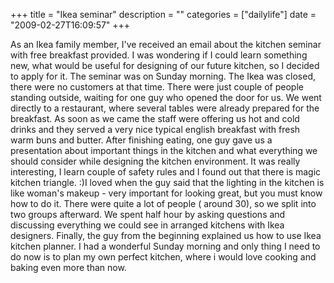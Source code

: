 +++
title = "Ikea seminar"
description = ""
categories = ["dailylife"]
date = "2009-02-27T16:09:57"
+++

As an Ikea family member, I've received an email about the kitchen seminar with free breakfast
provided. I was wondering if I could learn something new, what would be useful for designing of our
future kitchen, so I decided to apply for it. The seminar was on Sunday morning. The Ikea was
closed, there were no customers at that time. There were just couple of people standing outside,
waiting for one guy who opened the door for us. We went directly to a restaurant, where several tables were already prepared for the breakfast. As
soon as we came the staff were offering us hot and cold drinks and they served a very nice typical
english breakfast with fresh warm buns and butter. After finishing eating, one guy gave us a
presentation about important things in the kitchen and what everything we should consider while
designing the kitchen environment. It was really interesting, I learn couple of safety rules and I
found out that there is magic kitchen triangle. :)I loved when the guy said that the lighting in
the kitchen is like woman's makeup - very important for looking great, but you must know how to do
it. There were quite a lot of people ( around 30), so we split into two groups afterward. We spent
half hour by asking questions and discussing everything we could see in arranged kitchens with Ikea
designers. Finally, the guy from the beginning explained us how to use Ikea kitchen planner. I had
a wonderful Sunday morning and only thing I need to do now is to plan my own perfect kitchen, where
i would love cooking and baking even more than now.
